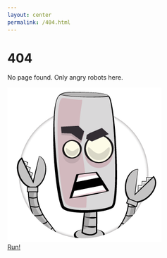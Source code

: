 ```yaml
---
layout: center
permalink: /404.html
---
```


# 404

No page found. Only angry robots here.

<img src="/images/robothead.png" alt="Page Error!" />

<div class="mt3">
  <a href="{{ site.baseurl }}/">Run!</a>
</div>
